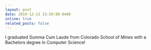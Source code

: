 ```yaml
---
layout: post
date: 2019-12-13 15:59:00-0400
inline: true
related_posts: false
---
```


I graduated Summa Cum Laude from Colorado School of Mines with a Bachelors degree in Computer Science!
